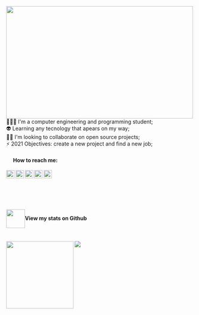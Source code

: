 <img align="left" width="500" height="300" src="https://user-images.githubusercontent.com/83433522/121259099-10ebe500-c886-11eb-8a3d-e7d20d1ba94a.png">
<br>
<div align="justified" >
👩🏻‍💻 I'm a computer engineering and programming student; <br>
👽 Learning any tecnology that apears on my way; <br> 
🤝🏼 I'm looking to collaborate on open source projects; <br>
⚡ 2021 Objectives: create a new project and find a new job;
   <br>
<h4> <img src=https://github.com/TheDudeThatCode/TheDudeThatCode/blob/master/Assets/Earth.gif width="15"> How to reach me:</h4> 

<a target="_blank" href="https://www.linkedin.com/in/julianareis-souza/">
<img align="left" alt="LinkdeIN" width="22px" src="http://www.unesc.net/portal/resources/files/300/linkedin-logo-copy.png" />
</a>
<a target="_blank" href="mailto:julianareis.souza17@gmail.com">
<img align="left" alt="Gmail" width="22px" src="https://upload.wikimedia.org/wikipedia/commons/2/2e/Gmail_2020.png" />
</a>
<a target="_blank" href="mailto:julianareis_souza@outlook.com">
<img align="left" alt="Outlook" width="22px" src="https://findicons.com/files/icons/2795/office_2013_hd/2000/outlook.png" />
</a>
<a target="_blank" href="https://steamcommunity.com/id/julianars">
<img align="left" alt="Steam" width="22px" src="https://img.icons8.com/fluent/452/steam.png" />
</a>
<a target="_blank" href="https://github.com/Jul-Reis">
<img align="left" alt="GitHub" width="22px" src="https://image.flaticon.com/icons/png/512/25/25231.png" />
</a>

<br>
<br>
<br>
<br>
<br>

<h4><img align="center" src="https://media.giphy.com/media/VgCDAzcKvsR6OM0uWg/giphy.gif" width="50">View my stats on Github</h4>

<br>
<a href="https://github.com/Jul-Reis">
  <img height="180em" align="left" src="https://github-readme-stats.vercel.app/api?username=Jul-Reis&theme=dracula&show_icons=true" />
</a>
  
<a href="https://github.com/Jul-Reis">
  <img align="rigth" src="https://github-readme-stats.vercel.app/api/top-langs/?username=Jul-Reis&theme=dracula&show_langs_below=1" />
</a>
